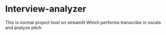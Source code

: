 # Interview-analyzer
This is normal project host on streamlit Which performs transcribe in vocals and analyze pitch
